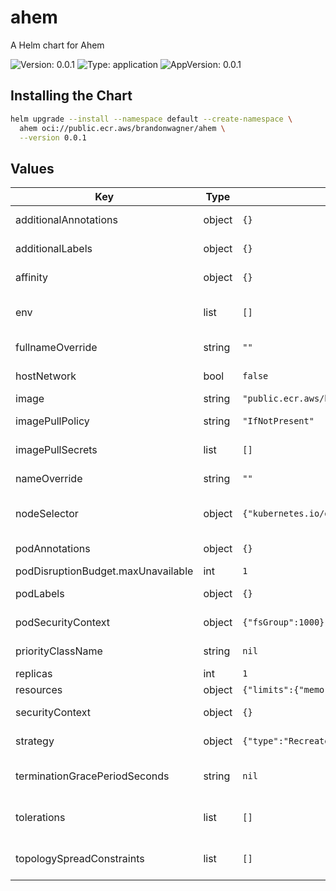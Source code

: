 # ahem

A Helm chart for Ahem

![Version: 0.0.1](https://img.shields.io/badge/Version-0.0.1-informational?style=flat-square) ![Type: application](https://img.shields.io/badge/Type-application-informational?style=flat-square) ![AppVersion: 0.0.1](https://img.shields.io/badge/AppVersion-0.0.1-informational?style=flat-square)

## Installing the Chart

```bash
helm upgrade --install --namespace default --create-namespace \
  ahem oci://public.ecr.aws/brandonwagner/ahem \
  --version 0.0.1
```

## Values

| Key | Type | Default | Description |
|-----|------|---------|-------------|
| additionalAnnotations | object | `{}` | Additional annotations to add into metadata. |
| additionalLabels | object | `{}` | Additional labels to add into metadata. |
| affinity | object | `{}` | Affinity rules for scheduling the pod. |
| env | list | `[]` | Additional environment variables for the controller pod. |
| fullnameOverride | string | `""` | Overrides the chart's computed fullname. |
| hostNetwork | bool | `false` | Bind the pod to the host network. |
| image | string | `"public.ecr.aws/brandonwagner/ahem:v0.0.1@sha256:afcdc0385f7fbda53a157f5a159f50b53ebc0d3f1f3767f5f62453d31c282b28"` | Controller image. |
| imagePullPolicy | string | `"IfNotPresent"` | Image pull policy for Docker images. |
| imagePullSecrets | list | `[]` | Image pull secrets for Docker images. |
| nameOverride | string | `""` | Overrides the chart's name. |
| nodeSelector | object | `{"kubernetes.io/os":"linux"}` | Node selectors to schedule the pod to nodes with labels. |
| podAnnotations | object | `{}` | Additional annotations for the pod. |
| podDisruptionBudget.maxUnavailable | int | `1` |  |
| podLabels | object | `{}` | Additional labels for the pod. |
| podSecurityContext | object | `{"fsGroup":1000}` | SecurityContext for the pod. |
| priorityClassName | string | `nil` | PriorityClass name for the pod. |
| replicas | int | `1` | Number of replicas. |
| resources | object | `{"limits":{"memory":"128Mi"},"requests":{"cpu":"100m","memory":"128Mi"}}` | Resources for the pods. |
| securityContext | object | `{}` | SecurityContext for the controller container. |
| strategy | object | `{"type":"Recreate"}` | Strategy for updating the pod. |
| terminationGracePeriodSeconds | string | `nil` | Override the default termination grace period for the pod. |
| tolerations | list | `[]` | Tolerations to allow the pod to be scheduled to nodes with taints. |
| topologySpreadConstraints | list | `[]` | topologySpreadConstraints to increase the controller resilience |

